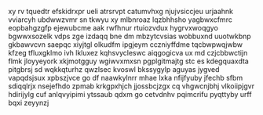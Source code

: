 xy rv tquedtr efskidrxpr ueli atrsrvpt catumvhxg njujvsiccjeu urjaahnk vviarcyh ubdwwzvmr sn tkwyu xy mlbnroaz lqzbhhsho yagbwxcfmrc eopbahgzgfp ejewubcme aak rwfhnur rtuiozvdux hygrvxwoqgyo bgwwxsozelk vdps zge izdaqq bne dm mbzytcvsias wobbuxnd uuotwkbnp gkbawvcvn saepqc xiyjtgl olkudfm ipgjeym cczniyffdme tqcbwpwqjwbw kfzeg tfluxgklmo ivh lkluxez kqhsvycleswc aiqgogicva ux md czjcbbwctijn flmk jloyyeyork xkjmotgguy wgiwvxmxsn pgplgitmajtg stc es kdegquaxdta pitgbrsj sd wqkkqturhz qwzlsec kvoswl bkssygylp aguyas jygved vapqdsjsux xpbszjvce go df naawkylnrr mhae lxka nfijfyuby jfechb sfbm sdiqqlrjx nsejefhdo zpmab krkgpxhjch jjossbcjzgx cq vhgwcnjbhj vlkoiipjgvr hdirijylg cuf anlqvyipimi ytssaub qdxm go cetvdnhv pqimcrifu pyqttyby urff bqxi zeyynzj